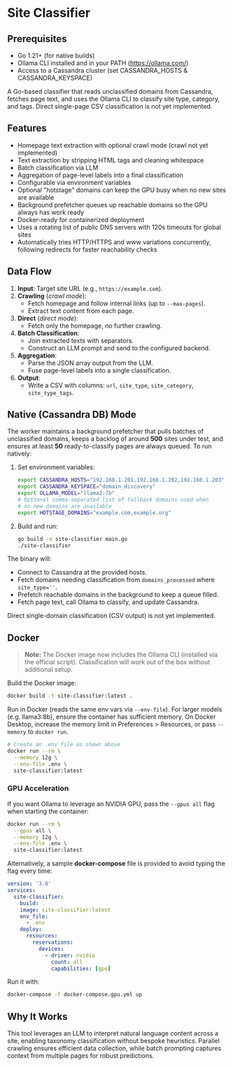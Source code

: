 <!-- markdownlint-disable MD041 MD024 -->
# Site Classifier

## Prerequisites

- Go 1.21+ (for native builds)
- Ollama CLI installed and in your PATH (https://ollama.com/)
- Access to a Cassandra cluster (set CASSANDRA_HOSTS & CASSANDRA_KEYSPACE)

A Go-based classifier that reads unclassified domains from Cassandra, fetches page text, and uses the Ollama CLI to classify site type, category, and tags. Direct single-page CSV classification is not yet implemented.

## Features

- Homepage text extraction with optional crawl mode (crawl not yet implemented)
- Text extraction by stripping HTML tags and cleaning whitespace
- Batch classification via LLM
- Aggregation of page-level labels into a final classification
- Configurable via environment variables
- Optional "hotstage" domains can keep the GPU busy when no new
  sites are available
- Background prefetcher queues up reachable domains so the GPU
  always has work ready
- Docker-ready for containerized deployment
- Uses a rotating list of public DNS servers with 120s timeouts for global sites
- Automatically tries HTTP/HTTPS and www variations concurrently,
  following redirects for faster reachability checks

## Data Flow

1. **Input**: Target site URL (e.g., `https://example.com`).
2. **Crawling** (_crawl mode_):
   - Fetch homepage and follow internal links (up to `--max-pages`).
   - Extract text content from each page.
3. **Direct** (_direct mode_):
   - Fetch only the homepage, no further crawling.
4. **Batch Classification**:
   - Join extracted texts with separators.
   - Construct an LLM prompt and send to the configured backend.
5. **Aggregation**:
   - Parse the JSON array output from the LLM.
   - Fuse page-level labels into a single classification.
6. **Output**:
   - Write a CSV with columns: `url`, `site_type`, `site_category`, `site_type_tags`.

## Native (Cassandra DB) Mode

 The worker maintains a background prefetcher that pulls batches of unclassified domains,
 keeps a backlog of around **500** sites under test, and ensures at least **50**
 ready-to-classify pages are always queued. To run natively:

1. Set environment variables:

   ```bash
   export CASSANDRA_HOSTS="192.168.1.201,192.168.1.202,192.168.1.203"
   export CASSANDRA_KEYSPACE="domain_discovery"
   export OLLAMA_MODEL="llama2:7b"
   # Optional comma-separated list of fallback domains used when
   # no new domains are available
   export HOTSTAGE_DOMAINS="example.com,example.org"
   ```

2. Build and run:

   ```bash
   go build -o site-classifier main.go
   ./site-classifier
   ```

The binary will:
- Connect to Cassandra at the provided hosts.
- Fetch domains needing classification from `domains_processed` where `site_type=''`.
- Prefetch reachable domains in the background to keep a queue filled.
- Fetch page text, call Ollama to classify, and update Cassandra.

Direct single-domain classification (CSV output) is not yet implemented.


## Docker

> **Note:** The Docker image now includes the Ollama CLI (installed via the official script). Classification will work out of the box without additional setup.

Build the Docker image:

```bash
docker build -t site-classifier:latest .
```

Run in Docker (reads the same env vars via `--env-file`).
For larger models (e.g. llama3:8b), ensure the container has sufficient memory. On Docker Desktop, increase the memory limit in Preferences > Resources, or pass `--memory` to `docker run`.

```bash
# Create an .env file as shown above
docker run --rm \
  --memory 12g \
  --env-file .env \
  site-classifier:latest
```

### GPU Acceleration

If you want Ollama to leverage an NVIDIA GPU, pass the `--gpus all` flag when
starting the container:

```bash
docker run --rm \
  --gpus all \
  --memory 12g \
  --env-file .env \
  site-classifier:latest
```

Alternatively, a sample **docker-compose** file is provided to avoid typing the
flag every time:

```yaml
version: '3.8'
services:
  site-classifier:
    build: .
    image: site-classifier:latest
    env_file:
      - .env
    deploy:
      resources:
        reservations:
          devices:
            - driver: nvidia
              count: all
              capabilities: [gpu]
```

Run it with:

```bash
docker-compose -f docker-compose.gpu.yml up
```



## Why It Works

This tool leverages an LLM to interpret natural language content across a site, enabling taxonomy classification without bespoke heuristics. Parallel crawling ensures efficient data collection, while batch prompting captures context from multiple pages for robust predictions.
